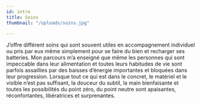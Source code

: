 ```yaml
---
id: intro
title: Soins
thumbnail: "/uploads/soins.jpg"

---
```

J’offre différent soins qui sont souvent utiles en accompagnement individuel ou pris par eux même simplement pour se faire du bien et recharger ses batteries. Mon parcours m’a enseigné que même les personnes qui sont impeccable dans leur alimentation et toutes leurs habitudes de vie sont parfois assaillies par des baisses d’énergie importantes et bloquées dans leur progression. Lorsque tout ce qui est dans le concret, le matériel et le visible n’est pas suffisant, la douceur du subtil, la main bienfaisante et toutes les possibilités du point zéro, du point neutre sont apaisantes, réconfortantes, libératrices et surprenantes.
